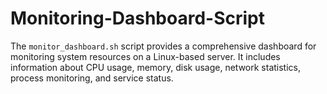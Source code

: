 # Monitoring-Dashboard-Script
The `monitor_dashboard.sh` script provides a comprehensive dashboard for monitoring system resources on a Linux-based server. It includes information about CPU usage, memory, disk usage, network statistics, process monitoring, and service status. 
